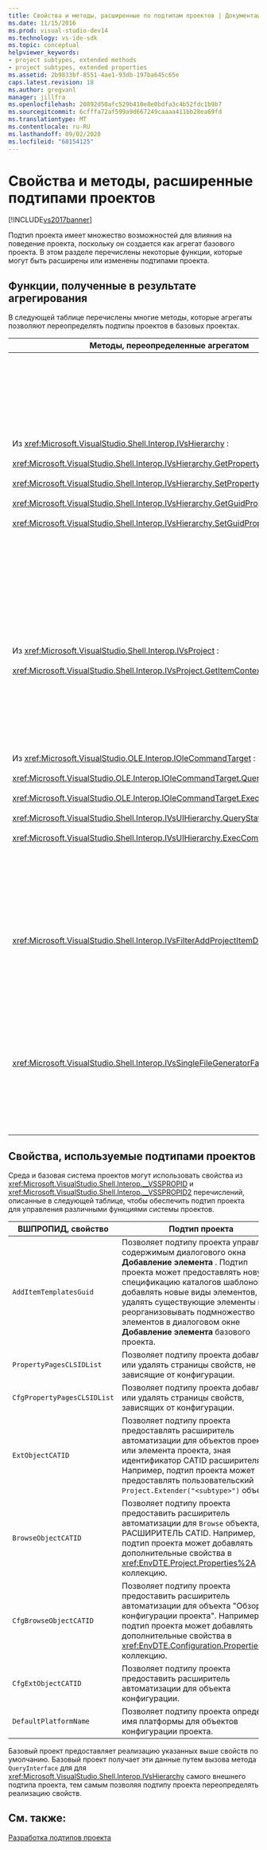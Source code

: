 ```yaml
---
title: Свойства и методы, расширенные по подтипам проектов | Документация Майкрософт
ms.date: 11/15/2016
ms.prod: visual-studio-dev14
ms.technology: vs-ide-sdk
ms.topic: conceptual
helpviewer_keywords:
- project subtypes, extended methods
- project subtypes, extended properties
ms.assetid: 2b9833bf-8551-4ae1-93db-197ba645c65e
caps.latest.revision: 18
ms.author: gregvanl
manager: jillfra
ms.openlocfilehash: 20892d50afc529b410e8e0bdfa3c4b52fdc1b9b7
ms.sourcegitcommit: 6cfffa72af599a9d667249caaaa411bb28ea69fd
ms.translationtype: MT
ms.contentlocale: ru-RU
ms.lasthandoff: 09/02/2020
ms.locfileid: "68154125"
---
```

# <a name="properties-and-methods-extended-by-project-subtypes"></a>Свойства и методы, расширенные подтипами проектов
[!INCLUDE[vs2017banner](../../includes/vs2017banner.md)]

Подтип проекта имеет множество возможностей для влияния на поведение проекта, поскольку он создается как агрегат базового проекта. В этом разделе перечислены некоторые функции, которые могут быть расширены или изменены подтипами проекта.  
  
## <a name="features-gained-by-aggregation"></a>Функции, полученные в результате агрегирования  
 В следующей таблице перечислены многие методы, которые агрегаты позволяют переопределять подтипы проектов в базовых проектах.  
  
|Методы, переопределенные агрегатом|Подтип проекта|  
|---------------------------------------|---------------------|  
|Из <xref:Microsoft.VisualStudio.Shell.Interop.IVsHierarchy> :<br /><br /> <xref:Microsoft.VisualStudio.Shell.Interop.IVsHierarchy.GetProperty%2A><br /><br /> <xref:Microsoft.VisualStudio.Shell.Interop.IVsHierarchy.SetProperty%2A><br /><br /> <xref:Microsoft.VisualStudio.Shell.Interop.IVsHierarchy.GetGuidProperty%2A><br /><br /> <xref:Microsoft.VisualStudio.Shell.Interop.IVsHierarchy.SetGuidProperty%2A>|Включение подтипа проекта для<br /><br /> — Изменение заголовка и значка узла проекта.<br />— Полностью переопределяет `Browse` объект проекта.<br />— Определяет, можно ли переименовать проект.<br />— Порядок сортировки элемента управления.<br />— Управление контекстом пользователя для динамической справки.|  
|Из <xref:Microsoft.VisualStudio.Shell.Interop.IVsProject> :<br /><br /> <xref:Microsoft.VisualStudio.Shell.Interop.IVsProject.GetItemContext%2A>|Включает подтип проекта для управления тем, какие контекстные службы предоставляются конструкторам и редакторам.|  
|Из <xref:Microsoft.VisualStudio.OLE.Interop.IOleCommandTarget> :<br /><br /> <xref:Microsoft.VisualStudio.OLE.Interop.IOleCommandTarget.QueryStatus%2A><br /><br /> <xref:Microsoft.VisualStudio.OLE.Interop.IOleCommandTarget.Exec%2A><br /><br /> <xref:Microsoft.VisualStudio.Shell.Interop.IVsUIHierarchy.QueryStatusCommand%2A><br /><br /> <xref:Microsoft.VisualStudio.Shell.Interop.IVsUIHierarchy.ExecCommand%2A>|Включение подтипа проекта для<br /><br /> — Участвовать в маршрутизации команд для команд проекта.<br />— Добавление, удаление и отключение команд окружения проекта и обозреватель решений активных команд.|  
|<xref:Microsoft.VisualStudio.Shell.Interop.IVsFilterAddProjectItemDlg2>|Позволяет подтипу проекта фильтровать содержимое, отображаемое пользователем в диалоговом окне **Добавление нового элемента** .|  
|<xref:Microsoft.VisualStudio.Shell.Interop.IVsSingleFileGeneratorFactory>|Включение подтипа проекта для<br /><br /> — Определение генератора по умолчанию по заданному расширению файла.<br />— Сопоставьте понятное имя генератора с COM-объектом.|  
  
## <a name="properties-used-by-project-subtypes"></a>Свойства, используемые подтипами проектов  
 Среда и базовая система проектов могут использовать свойства из <xref:Microsoft.VisualStudio.Shell.Interop.__VSSPROPID> и <xref:Microsoft.VisualStudio.Shell.Interop.__VSSPROPID2> перечислений, описанные в следующей таблице, чтобы обеспечить подтип проекта для управления различными функциями системы проектов.  
  
|ВШПРОПИД, свойство|Подтип проекта|  
|------------------------|---------------------|  
|`AddItemTemplatesGuid`|Позволяет подтипу проекта управлять содержимым диалогового окна **Добавление элемента** . Подтип проекта может предоставлять новую спецификацию каталогов шаблонов, добавлять новые виды элементов, удалять существующие элементы и реорганизовывать подмножество элементов в диалоговом окне **Добавление элемента** базового проекта.|  
|`PropertyPagesCLSIDList`|Позволяет подтипу проекта добавлять или удалять страницы свойств, не зависящие от конфигурации.|  
|`CfgPropertyPagesCLSIDList`|Позволяет подтипу проекта добавлять или удалять страницы свойств, зависящих от конфигурации.|  
|`ExtObjectCATID`|Позволяет подтипу проекта предоставлять расширитель автоматизации для объектов проекта или элемента проекта, зная идентификатор CATID расширителя. Например, подтип проекта может предоставлять пользовательский `Project.Extender("<subtype>")` объект.|  
|`BrowseObjectCATID`|Позволяет подтипу проекта предоставить расширитель автоматизации для `Browse` объекта, зная РАСШИРИТЕЛЬ CATID. Например, подтип проекта может добавлять дополнительные свойства в <xref:EnvDTE.Project.Properties%2A> коллекцию.|  
|`CfgBrowseObjectCATID`|Позволяет подтипу проекта предоставить расширитель автоматизации для объекта "Обзор конфигурации проекта". Например, подтип проекта может добавлять дополнительные свойства в <xref:EnvDTE.Configuration.Properties%2A> коллекцию.|  
|`CfgExtObjectCATID`|Позволяет подтипу проекта предоставить расширитель автоматизации для объекта конфигурации.|  
|`DefaultPlatformName`|Позволяет подтипу проекта определить имя платформы для объектов конфигурации проекта.|  
  
 Базовый проект предоставляет реализацию указанных выше свойств по умолчанию. Базовый проект получает эти данные путем вызова метода `QueryInterface` для для <xref:Microsoft.VisualStudio.Shell.Interop.IVsHierarchy> самого внешнего подтипа проекта, тем самым позволяя подтипу проекта переопределять реализацию свойств.  
  
## <a name="see-also"></a>См. также:  
 [Разработка подтипов проекта](../../extensibility/internals/project-subtypes-design.md)
